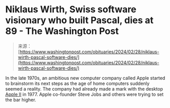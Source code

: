 <!--yml
category: 未分类
date: 2024-05-29 13:29:20
-->

# Niklaus Wirth, Swiss software visionary who built Pascal, dies at 89 - The Washington Post

> 来源：[https://www.washingtonpost.com/obituaries/2024/02/28/niklaus-wirth-pascal-software-dies/](https://www.washingtonpost.com/obituaries/2024/02/28/niklaus-wirth-pascal-software-dies/)

In the late 1970s, an ambitious new computer company called Apple started to brainstorm its next steps as the age of home computers suddenly seemed a reality. The company had already made a mark with the desktop [Apple II](https://americanhistory.si.edu/collections/nmah_334638) in 1977\. Apple co-founder Steve Jobs and others were trying to set the bar higher.